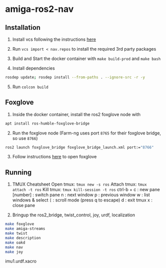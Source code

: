 # amiga-ros2-nav

## Installation

1. Install vcs following the instructions [here](https://github.com/dirk-thomas/vcstool?tab=readme-ov-file#how-to-install-vcstool)

2. Run `vcs import < nav.repos` to install the required 3rd party packages

3. Build and Start the docker container with `make build-prod` and `make bash`

4. Install dependencies
```bash
rosdep update; rosdep install --from-paths . --ignore-src -r -y
```

5. Run `colcon build`

## Foxglove

1. Inside the docker container, install the ros2 foxglove node with 
```bash
apt install ros-humble-foxglove-bridge
```

2. Run the foxglove node (Farm-ng uses port `8765` for their foxglove bridge, so use `8766`)
```bash
ros2 launch foxglove_bridge foxglove_bridge_launch.xml port:="8766"
```

3. Follow instructions [here](https://docs.foxglove.dev/docs/connecting-to-data/frameworks/ros2) to open foxglove

## Running

1. TMUX Cheatsheet
Open tmux: `tmux new -s ros`
Attach tmux: `tmux attach -t ros`
Kill tmux: `tmux kill-session -t ros`
ctrl-b +
    c : new pane
    [number] : switch pane
    n : next window
    p : previous window
    w : list windows & select
    `[` : scroll mode (press q to escape)
    d : exit tmux
    x : close pane


1. Bringup the ros2_bridge, twist_control, joy, urdf, localization
```bash
make foxglove
make amiga-streams
make twist
make description
make oakd
make nav
make joy
```

imu1.urdf.xacro
<!-- <origin xyz="-0.26 -0.28 0.77" rpy="3.14159 1.5708 3.14159"/> -->